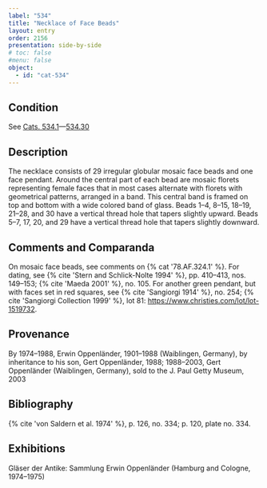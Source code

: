 ```yaml
---
label: "534"
title: "Necklace of Face Beads"
layout: entry
order: 2156
presentation: side-by-side
# toc: false
#menu: false 
object:
  - id: "cat-534"
---
```


## Condition

See [Cats. 534.1](/catalogue/cat-534-1/)—[534.30](/catalogue/cat-534-30/)

## Description

The necklace consists of 29 irregular globular mosaic face beads and one face pendant. Around the central part of each bead are mosaic florets representing female faces that in most cases alternate with florets with geometrical patterns, arranged in a band. This central band is framed on top and bottom with a wide colored band of glass. Beads 1–4, 8–15, 18–19, 21–28, and 30 have a vertical thread hole that tapers slightly upward. Beads 5–7, 17, 20, and 29 have a vertical thread hole that tapers slightly downward.

## Comments and Comparanda

On mosaic face beads, see comments on {% cat '78.AF.324.1' %}. For dating, see {% cite 'Stern and Schlick-Nolte 1994' %}, pp. 410–413, nos. 149–153; {% cite 'Maeda 2001' %}, no. 105. For another green pendant, but with faces set in red squares, see {% cite 'Sangiorgi 1914' %}, no. 254; {% cite 'Sangiorgi Collection 1999' %}, lot 81: <https://www.christies.com/lot/lot-1519732>.

## Provenance

By 1974–1988, Erwin Oppenländer, 1901–1988 (Waiblingen, Germany), by inheritance to his son, Gert Oppenländer, 1988; 1988–2003, Gert Oppenländer (Waiblingen, Germany), sold to the J. Paul Getty Museum, 2003

## Bibliography

{% cite 'von Saldern et al. 1974' %}, p. 126, no. 334; p. 120, plate no. 334.

## Exhibitions

Gläser der Antike: Sammlung Erwin Oppenländer (Hamburg and Cologne, 1974–1975)